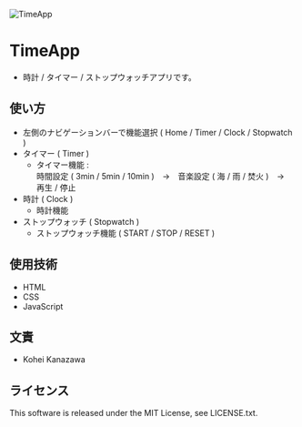 ![TimeApp](https://user-images.githubusercontent.com/84620235/160274617-b7b246cc-2016-4735-90bc-afe106a6f05b.png)

# TimeApp

* 時計 / タイマー / ストップウォッチアプリです。

## 使い方

* 左側のナビゲーションバーで機能選択 ( Home / Timer / Clock / Stopwatch )
* タイマー ( Timer )
  * タイマー機能 : <br> 時間設定 ( 3min / 5min / 10min )　→　音楽設定 ( 海 / 雨 / 焚火 )　→　再生 / 停止
* 時計 ( Clock )
  * 時計機能
* ストップウォッチ ( Stopwatch )
  * ストップウォッチ機能 ( START / STOP / RESET )

## 使用技術

* HTML
* CSS
* JavaScript

## 文責

* Kohei Kanazawa

## ライセンス

This software is released under the MIT License, see LICENSE.txt.
